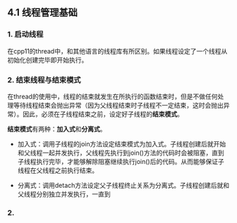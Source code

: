 ## 4.1 线程管理基础

### 1. 启动线程

在cpp11的thread中，和其他语言的线程库有所区别。如果线程设定了一个线程从初始化创建完毕即开始执行。

### 2. 结束线程与结束模式

在thread的使用中，线程的结束就发生在所执行的函数结束时，但是不做任何处理等待线程结束会抛出异常（因为父线程结束时子线程不一定结束，这时会抛出异常）。因此，必须在子线程结束之前，设定好子线程的**结束模式**。

**结束模式**有两种：**加入式**和**分离式**。

+ 加入式：调用子线程的join方法设定结束模式为加入式。子线程创建后就开始和父线程一起并发执行，父线程先执行到join()方法的代码时会被阻塞，直到子线程执行完毕，才能够解除阻塞继续执行join()后的代码。从而能够保证子线程在父线程之前执行结束。

+ 分离式：调用detach方法设定父子线程终止关系为分离式。子线程创建后就和父线程分别独立并发执行，一直到


### 2. 


